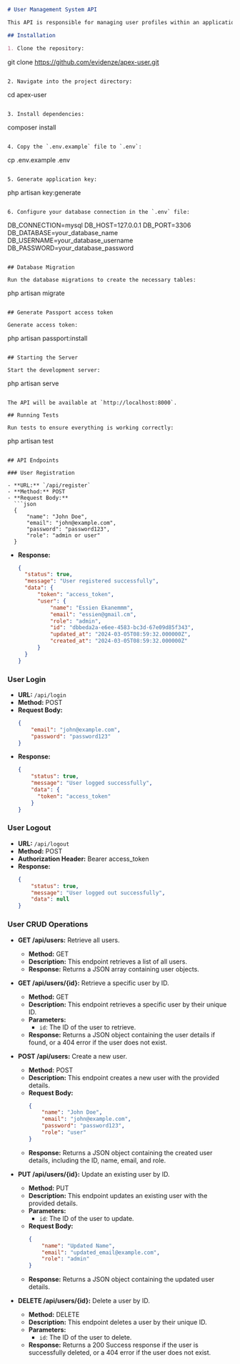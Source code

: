 ```markdown
# User Management System API

This API is responsible for managing user profiles within an application, including operations such as user registration, login, and CRUD operations on users.

## Installation

1. Clone the repository:

```
git clone https://github.com/evidenze/apex-user.git
```

2. Navigate into the project directory:

```
cd apex-user
```

3. Install dependencies:

```
composer install
```

4. Copy the `.env.example` file to `.env`:

```
cp .env.example .env
```

5. Generate application key:

```
php artisan key:generate
```

6. Configure your database connection in the `.env` file:

```
DB_CONNECTION=mysql
DB_HOST=127.0.0.1
DB_PORT=3306
DB_DATABASE=your_database_name
DB_USERNAME=your_database_username
DB_PASSWORD=your_database_password
```

## Database Migration

Run the database migrations to create the necessary tables:

```
php artisan migrate
```

## Generate Passport access token

Generate access token:

```
php artisan passport:install
```

## Starting the Server

Start the development server:

```
php artisan serve
```

The API will be available at `http://localhost:8000`.

## Running Tests

Run tests to ensure everything is working correctly:

```
php artisan test
```

## API Endpoints

### User Registration

- **URL:** `/api/register`
- **Method:** POST
- **Request Body:**
  ```json
  {
      "name": "John Doe",
      "email": "john@example.com",
      "password": "password123",
      "role": "admin or user"
  }
  ```
- **Response:**
  ```json
  {
    "status": true,
    "message": "User registered successfully",
    "data": {
        "token": "access_token",
        "user": {
            "name": "Essien Ekanemmm",
            "email": "essien@gmail.cm",
            "role": "admin",
            "id": "dbbeda2a-e6ee-4583-bc3d-67e09d85f343",
            "updated_at": "2024-03-05T08:59:32.000000Z",
            "created_at": "2024-03-05T08:59:32.000000Z"
        }
    }
  }
  ```

### User Login

- **URL:** `/api/login`
- **Method:** POST
- **Request Body:**
  ```json
  {
      "email": "john@example.com",
      "password": "password123"
  }
  ```
- **Response:**
  ```json
  {
      "status": true,
      "message": "User logged successfully",
      "data": {
        "token": "access_token"
      }
  }
  ```

### User Logout

- **URL:** `/api/logout`
- **Method:** POST
- **Authorization Header:** Bearer access_token
- **Response:**
  ```json
  {
      "status": true,
      "message": "User logged out successfully",
      "data": null
  }
  ```

### User CRUD Operations

- **GET /api/users:** Retrieve all users.
  - **Method:** GET
  - **Description:** This endpoint retrieves a list of all users.
  - **Response:** Returns a JSON array containing user objects.

- **GET /api/users/{id}:** Retrieve a specific user by ID.
  - **Method:** GET
  - **Description:** This endpoint retrieves a specific user by their unique ID.
  - **Parameters:**
    - `id`: The ID of the user to retrieve.
  - **Response:** Returns a JSON object containing the user details if found, or a 404 error if the user does not exist.

- **POST /api/users:** Create a new user.
  - **Method:** POST
  - **Description:** This endpoint creates a new user with the provided details.
  - **Request Body:**
    ```json
    {
        "name": "John Doe",
        "email": "john@example.com",
        "password": "password123",
        "role": "user"
    }
    ```
  - **Response:** Returns a JSON object containing the created user details, including the ID, name, email, and role.

- **PUT /api/users/{id}:** Update an existing user by ID.
  - **Method:** PUT
  - **Description:** This endpoint updates an existing user with the provided details.
  - **Parameters:**
    - `id`: The ID of the user to update.
  - **Request Body:**
    ```json
    {
        "name": "Updated Name",
        "email": "updated_email@example.com",
        "role": "admin"
    }
    ```
  - **Response:** Returns a JSON object containing the updated user details.

- **DELETE /api/users/{id}:** Delete a user by ID.
  - **Method:** DELETE
  - **Description:** This endpoint deletes a user by their unique ID.
  - **Parameters:**
    - `id`: The ID of the user to delete.
  - **Response:** Returns a 200 Success response if the user is successfully deleted, or a 404 error if the user does not exist.

```